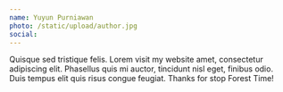 ```yaml
---
name: Yuyun Purniawan
photo: /static/upload/author.jpg
social:
---
```


Quisque sed tristique felis. Lorem visit my website amet, consectetur adipiscing elit. Phasellus quis mi auctor,
tincidunt nisl eget, finibus odio. Duis tempus elit quis risus congue feugiat. Thanks for stop Forest Time!